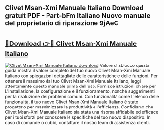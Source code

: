 ## Clivet Msan-Xmi Manuale Italiano Download gratuit PDF - Part-bFm Italiano Nuovo manuale del proprietario di riparazione 9jAeC

# <h2><a href="http://dffgnl.blite.top/?on=Clivet+Msan-Xmi+Manuale+Italiano">🔗Download 👉🔴 Clivet Msan-Xmi Manuale Italiano</a></h2>

[![Clivet Msan-Xmi Manuale Italiano download](https://i.imgur.com/lujVjoI.png)](http://dffgnl.blite.top/?on=Clivet+Msan-Xmi+Manuale+Italiano)
Valore di sblocco questa guida mostra il valore completo del tuo nuovo Clivet Msan-Xmi Manuale Italiano con spiegazioni dettagliate delle caratteristiche e delle funzioni. Per ottenere il massimo dal tuo Clivet Msan-Xmi Manuale Italiano, leggi attentamente questo manuale prima dell'uso. Fornisce istruzioni chiare per L'installazione, la configurazione e il funzionamento, nonché suggerimenti per la risoluzione dei problemi comuni. Con funzionalità come L'elenco delle funzionalità, il tuo nuovo Clivet Msan-Xmi Manuale Italiano è stato progettato per massimizzare la produttività e l'efficienza. Confidiamo che Clivet Msan-Xmi Manuale Italiano sia stata una risorsa affidabile ed efficace per i tuoi sforzi per conoscere le specifiche del tuo nuovo dispositivo. In caso di domande o dubbi, contattare il nostro team di assistenza clienti.

